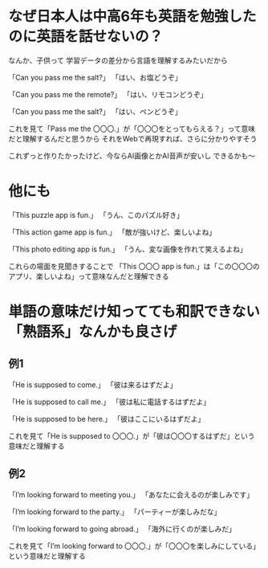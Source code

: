 # なぜ日本人は中高6年も英語を勉強したのに英語を話せないの？

なんか、子供って
学習データの差分から言語を理解するみたいだから

「Can you pass me the salt?」
「はい、お塩どうぞ」

「Can you pass me the remote?」
「はい、リモコンどうぞ」

「Can you pass me the salt?」
「はい、ペンどうぞ」

これを見て「Pass me the 〇〇〇.」が「〇〇〇をとってもらえる？」って意味だと理解するんだと思うから
それをWebで再現すれば、さらに分かりやすそう

これずっと作りたかったけど、今ならAI画像とかAI音声が安いし
できるかも〜

# 他にも

「This puzzle app is fun.」
「うん、このパズル好き」

「This action game app is fun.」
「敵が強いけど、楽しいよね」

「This photo editing app is fun.」
「うん、変な画像を作れて笑えるよね」

これらの場面を見聞きすることで
「This 〇〇〇 app is fun.」は「この〇〇〇のアプリ、楽しいよね」って意味なんだと理解できる

# 単語の意味だけ知ってても和訳できない「熟語系」なんかも良さげ

## 例1

「He is supposed to come.」
「彼は来るはずだよ」

「He is supposed to call me.」
「彼は私に電話するはずだよ」

「He is supposed to be here.」
「彼はここにいるはずだよ」

これを見て「He is supposed to 〇〇〇.」が「彼は〇〇〇するはずだ」という意味だと理解する

## 例2

「I’m looking forward to meeting you.」
「あなたに会えるのが楽しみです」

「I’m looking forward to the party.」
「パーティーが楽しみだな」

「I’m looking forward to going abroad.」
「海外に行くのが楽しみだ」

これを見て「I’m looking forward to 〇〇〇.」が「〇〇〇を楽しみにしている」という意味だと理解する

